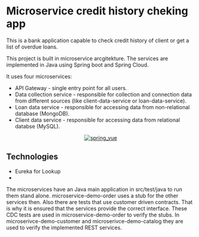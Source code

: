 Microservice credit history cheking app
=======================================


This is a bank application capable to check credit history of client or
get a list of overdue loans.

This project is built in microservice arcgitekture. The services are implemented
in Java using Spring boot and Spring Cloud.

It uses four microservices:
- API Gateway - single entry point for all users.
- Data collection service - responsible for collection and connection data from different sources
(like client-data-service or loan-data-service).
- Loan data service - responsible for accessing data from non-relational database (MongoDB).
- Client data service - responsible for accessing data from relational databse (MySQL).

<p align="center">
  <a href ="##"><img alt="spring_vue" src="https://github.com/artsiomandryianau/SpringBoot-vue/blob/master/images/newlogo.jpg?raw=true"></a></p>

Technologies
------------

- Eureka for Lookup
- 



The microservices have an Java main application in src/test/java to run them stand alone. microservice-demo-order uses a stub for the other services then. Also there are tests that use customer driven contracts. That is why it is ensured that the services provide the correct interface. These CDC tests are used in microservice-demo-order to verify the stubs. In microserivce-demo-customer and microserivce-demo-catalog they are used to verify the implemented REST services.

